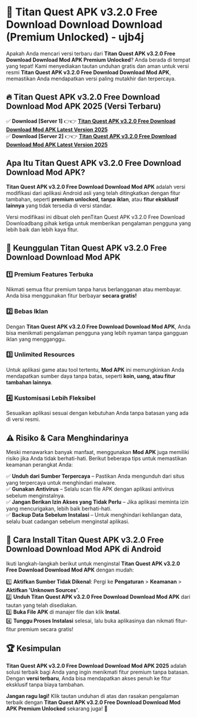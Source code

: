 # 🎯 Titan Quest APK v3.2.0 Free Download Download  Download (Premium Unlocked) -  ujb4j

Apakah Anda mencari versi terbaru dari **Titan Quest APK v3.2.0 Free Download Download Mod APK Premium Unlocked**? Anda berada di tempat yang tepat! Kami menyediakan tautan unduhan gratis dan aman untuk versi resmi **Titan Quest APK v3.2.0 Free Download Download Mod APK**, memastikan Anda mendapatkan versi paling mutakhir dan terpercaya.

## 🔥 Titan Quest APK v3.2.0 Free Download Download Mod APK 2025 (Versi Terbaru)

✅ **Download [Server 1]** 👉👉 [**Titan Quest APK v3.2.0 Free Download Download Mod APK Latest Version 2025**](https://momento.my/?title=Titan_Quest_APK_v3.2.0_Free_Download_Download)  
✅ **Download [Server 2]** 👉👉 [**Titan Quest APK v3.2.0 Free Download Download Mod APK Latest Version 2025**](https://momento.my/?title=Titan_Quest_APK_v3.2.0_Free_Download_Download)  

## Apa Itu Titan Quest APK v3.2.0 Free Download Download Mod APK?

**Titan Quest APK v3.2.0 Free Download Download Mod APK** adalah versi modifikasi dari aplikasi Android asli yang telah ditingkatkan dengan fitur tambahan, seperti **premium unlocked**, **tanpa iklan**, atau **fitur eksklusif lainnya** yang tidak tersedia di versi standar.

Versi modifikasi ini dibuat oleh penTitan Quest APK v3.2.0 Free Download Downloadbang pihak ketiga untuk memberikan pengalaman pengguna yang lebih baik dan lebih kaya fitur.

## 🎯 Keunggulan Titan Quest APK v3.2.0 Free Download Download Mod APK

### 1️⃣ Premium Features Terbuka
Nikmati semua fitur premium tanpa harus berlangganan atau membayar. Anda bisa menggunakan fitur berbayar **secara gratis!**

### 2️⃣ Bebas Iklan
Dengan **Titan Quest APK v3.2.0 Free Download Download Mod APK**, Anda bisa menikmati pengalaman pengguna yang lebih nyaman tanpa gangguan iklan yang mengganggu.

### 3️⃣ Unlimited Resources
Untuk aplikasi game atau tool tertentu, **Mod APK** ini memungkinkan Anda mendapatkan sumber daya tanpa batas, seperti **koin, uang, atau fitur tambahan lainnya**.

### 4️⃣ Kustomisasi Lebih Fleksibel
Sesuaikan aplikasi sesuai dengan kebutuhan Anda tanpa batasan yang ada di versi resmi.

## ⚠️ Risiko & Cara Menghindarinya

Meski menawarkan banyak manfaat, menggunakan **Mod APK** juga memiliki risiko jika Anda tidak berhati-hati. Berikut beberapa tips untuk memastikan keamanan perangkat Anda:

✅ **Unduh dari Sumber Terpercaya** – Pastikan Anda mengunduh dari situs yang terpercaya untuk menghindari malware.  
✅ **Gunakan Antivirus** – Selalu scan file APK dengan aplikasi antivirus sebelum menginstalnya.  
✅ **Jangan Berikan Izin Akses yang Tidak Perlu** – Jika aplikasi meminta izin yang mencurigakan, lebih baik berhati-hati.  
✅ **Backup Data Sebelum Instalasi** – Untuk menghindari kehilangan data, selalu buat cadangan sebelum menginstal aplikasi.

## 📌 Cara Install Titan Quest APK v3.2.0 Free Download Download Mod APK di Android

Ikuti langkah-langkah berikut untuk menginstal **Titan Quest APK v3.2.0 Free Download Download Mod APK** dengan mudah:

1️⃣ **Aktifkan Sumber Tidak Dikenal**: Pergi ke **Pengaturan** > **Keamanan** > **Aktifkan 'Unknown Sources'**.  
2️⃣ **Unduh Titan Quest APK v3.2.0 Free Download Download Mod APK** dari tautan yang telah disediakan.  
3️⃣ **Buka File APK** di manajer file dan klik **Instal**.  
4️⃣ **Tunggu Proses Instalasi** selesai, lalu buka aplikasinya dan nikmati fitur-fitur premium secara gratis!

## 🏆 Kesimpulan

**Titan Quest APK v3.2.0 Free Download Download Mod APK 2025** adalah solusi terbaik bagi Anda yang ingin menikmati fitur premium tanpa batasan. Dengan **versi terbaru**, Anda bisa mendapatkan akses penuh ke fitur eksklusif tanpa biaya tambahan.

**Jangan ragu lagi!** Klik tautan unduhan di atas dan rasakan pengalaman terbaik dengan **Titan Quest APK v3.2.0 Free Download Download Mod APK Premium Unlocked** sekarang juga! 🚀
